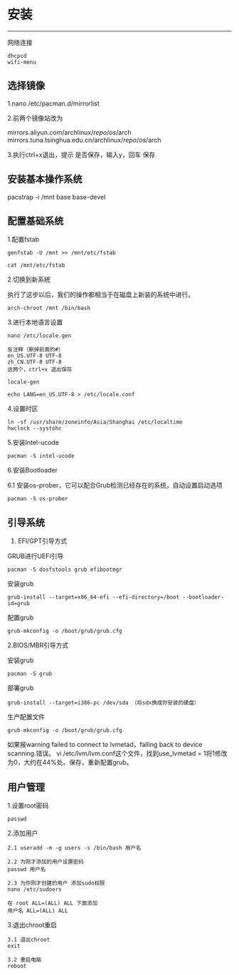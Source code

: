# 安装 #

----------

网络连接

	dhcpcd
	wifi-menu
## 选择镜像 ##
1.nano /etc/pacman.d/mirrorlist

2.前两个镜像站改为

mirrors.aliyun.com/archlinux/$repo/os/$arch
mirrors.tuna.tsinghua.edu.cn/archlinux/$repo/os/$arch

3.执行ctrl+x退出，提示 是否保存，输入y，回车 保存

## 安装基本操作系统 ##
pacstrap -i /mnt base base-devel

## 配置基础系统 ##
1.配置fstab

	genfstab -U /mnt >> /mnt/etc/fstab

	cat /mnt/etc/fstab

2.切换到新系统

执行了这步以后，我们的操作都相当于在磁盘上新装的系统中进行。

	arch-chroot /mnt /bin/bash

3.进行本地语言设置

	nano /etc/locale.gen

	反注释（删掉前面的#）
	en_US.UTF-8 UTF-8
	zh_CN.UTF-8 UTF-8
	这两个，ctrl+x 退出保存

	locale-gen

	echo LANG=en_US.UTF-8 > /etc/locale.conf

4.设置时区

	ln -sf /usr/share/zoneinfo/Asia/Shanghai /etc/localtime
	hwclock --systohc

5.安装Intel-ucode

	pacman -S intel-ucode

6.安装Bootloader

6.1 安装os-prober，它可以配合Grub检测已经存在的系统，自动设置启动选项

	pacman -S os-prober

## 引导系统 ##

1. EFI/GPT引导方式

GRUB进行UEFI引导

	pacman -S dosfstools grub efibootmgr

安装grub

	grub-install --target=x86_64-efi --efi-directory=/boot --bootloader-id=grub

配置grub

	grub-mkconfig -o /boot/grub/grub.cfg

2.BIOS/MBR引导方式

安装grub

	pacman -S grub

部署grub

	grub-install --target=i386-pc /dev/sda （将sdx换成你安装的硬盘）

生产配置文件

	grub-mkconfig -o /boot/grub/grub.cfg

如果报warning failed to connect to lvmetad，falling back to device scanning.错误。
vi /etc/lvm/lvm.conf这个文件，找到use_lvmetad = 1将1修改为0，大约在44%处。保存，重新配置grub。

## 用户管理 ##

1.设置root密码

	passwd

2.添加用户

	2.1 useradd -m -g users -s /bin/bash 用户名

	2.2 为刚才添加的用户设置密码
	passwd 用户名

	2.3 为你刚才创建的用户 添加sudo权限
	nano /etc/sudoers

	在 root ALL=(ALL) ALL 下面添加
	用户名 ALL=(ALL) ALL

3.退出chroot重启

	3.1 退出chroot
	exit

	3.2 重启电脑
	reboot
